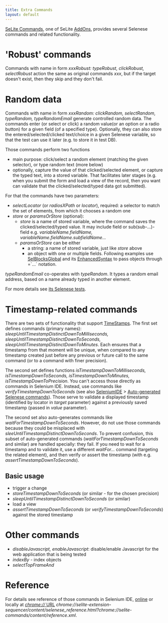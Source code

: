 ```yaml
---
title: Extra Commands
layout: default
---
```


[SeLite Commands](https://addons.mozilla.org/en-US/firefox/addon/selite-commands/), one of SeLite [AddOns](AddOns), provides several Selenese commands and related functionality.

# 'Robust' commands #
Commands with name in form <em>xxxRobust: typeRobust, clickRobust, selectRobust</em> action the same as original commands _xxx_, but if the target doesn't exist, then they skip and they don't fail.

# Random data #
Commands with name in form <em>xxxRandom: clickRandom, selectRandom, typeRandom, typeRandomEmail</em> generate controlled random data. The commands enter (or select or click) a random value(or an option or a radio button) for a given field (of a specified type). Optionally, they can also store the entered/selected/clicked text/choice in a given Selenese variable, so that the test can use it later (e.g. to store it in test DB).

Those commands perform two functions

  * main purpose: click/select a random element (matching the given selector), or type random text (more below)
  * optionally, capture the value of that clicked/selected element, or capture the typed text, into a stored variable. That facilitates later stages (e.g. when you submit the form and load a view of the record, then you want can validate that the clicked/selected/typed data got submitted).

For that the commands have two parameters:

  * _selectLocator_ (or _radiosXPath_ or _locator_), required: a selector to match the set of elements, from which it chooses a random one
  * _store_ or _paramsOrStore_ (optional):
    * _store_ is a name of stored variable, where the command saves the clicked/selected/typed value. It may include field or sub(sub-...)-field e.g. _variableName.fieldName, variableName.fieldName.subfieldName..._
    * _paramsOrStore_ can be either
      * a string: a name of stored variable, just like _store_ above
      * an object with one or multiple fields. Following examples use [SelBlocksGlobal](SelBlocksGlobal) and its [EnhancedSyntax](EnhancedSyntax) to pass objects through =\`...\` notation.

_typeRandomEmail_ co-operates with _typeRandom_. It types a random email address, based on a name already typed in another element.

For more details see [its Selenese tests](https://code.google.com/p/selite/source/browse/#git%2Fcommands%2Fselenese-tests).

# Timestamp-related commands #
There are two sets of functionality that support [TimeStamps](TimeStamps). The first set defines commands (primary names): <em>sleepUntilTimestampDistinctDownToMilliseconds, sleepUntilTimestampDistinctDownToSeconds, sleepUntilTimestampDistinctDownToMinutes</em>. Each ensures that a timestamp from that moment will be unique, when compared to any timestamp created just before any previous or future call to the same command (or to a command with finer precision).

The second set defines functions <em>isTimestampDownToMilliseconds, isTimestampDownToSeconds, isTimestampDownToMinutes, isTimestampDownToPrecision</em>. You can't access those directly as commands in Selenium IDE. Instead, use commands like _verifyTimestampDownToSeconds_ (see also [SeleniumIDE](SeleniumIDE) > [Auto-generated Selenese commands](SeleniumIDE#auto-generated-selenese-commands)). Those serve to validate a displayed timestamp (identified by locator in _target_ parameter) against a previously saved timestamp (passed in _value_ parameter).

The second set also auto-generates commands like _waitForTimestampDownToSeconds_. However, do not use those commands because they could be misplaced with _sleeUntilTimestampDistinctDownToSeconds_. To prevent confusion, this subset of auto-generated commands (_waitForTimestampDownToSeconds_ and similar) are handled specially: they fail. If you need to wait for a timestamp and to validate it, use a different _waitFor..._ command (targeting the related element), and then verify or assert the timestamp (with e.g. _assertTimestampDownToSeconds_).

## Basic usage ##
  * trigger a change
  * _storeTimestampDownToSeconds_ (or similar - for the chosen precision)
  * _sleepUntilTimestampDistinctDownToSeconds_ (or similar)
  * load a view
  * _assertTimestampDownToSeconds_ (or _verifyTimestampDownToSeconds_) against the stored timestamp

# Other commands #
  * _disableJavascript, enableJavascript_: disable/enable Javascript for the web application that is being tested
  * _indexBy_ - index objects
  * _selectTopFrameAnd_

# Reference #
For details see reference of those commands in Selenium IDE, [online](https://cdn.rawgit.com/selite/selite/master/commands/src/chrome/content/reference.xml) or locally at [_chrome://_ URL](AboutDocumentation#firefox-chrome-urls-for-documentation-and-gui) _chrome://selite-extension-sequencer/content/selenese_reference.html?chrome://selite-commands/content/reference.xml_.